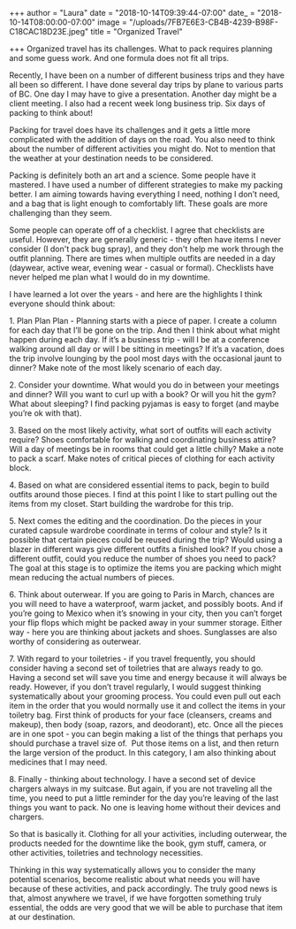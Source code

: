 +++
author = "Laura"
date = "2018-10-14T09:39:44-07:00"
date_ = "2018-10-14T08:00:00-07:00"
image = "/uploads/7FB7E6E3-CB4B-4239-B98F-C18CAC18D23E.jpeg"
title = "Organized Travel"

+++
Organized travel has its challenges. What to pack requires planning and some guess work. And one formula does not fit all trips.

Recently, I have been on a number of different business trips and they have all been so different. I have done several day trips by plane to various parts of BC. One day I may have to give a presentation. Another day might be a client meeting. I also had a recent week long business trip. Six days of packing to think about!

Packing for travel does have its challenges and it gets a little more complicated with the addition of days on the road. You also need to think about the number of different activities you might do. Not to mention that the weather at your destination needs to be considered.

Packing is definitely both an art and a science. Some people have it mastered.  I have used a number of different strategies to make my packing better. I am aiming towards having everything I need, nothing I don’t need, and a bag that is light enough to comfortably lift. These goals are more challenging than they seem.

Some people can operate off of a checklist. I agree that checklists are useful. However, they are generally generic - they often have items I never consider (I don't pack bug spray), and they don't help me work through the outfit planning. There are times when multiple outfits are needed in a day (daywear, active wear, evening wear - casual or formal). Checklists have never helped me plan what I would do in my downtime.

I have learned a lot over the years - and here are the highlights I think everyone should think about:

1\. Plan Plan Plan -  Planning starts with a piece of paper. I create a column for each day that I’ll be gone on the trip. And then I think about what might happen during each day. If it’s a business trip - will I be at a conference walking around all day or will I be sitting in meetings? If it’s a vacation, does the trip involve lounging by the pool most days with the occasional jaunt to dinner? Make note of the most likely scenario of each day.

2\. Consider your downtime. What would you do in between your meetings and dinner? Will you want to curl up with a book? Or will you hit the gym? What about sleeping? I find packing pyjamas is easy to forget (and maybe you’re ok with that).

3\. Based on the most likely activity, what sort of outfits will each activity require? Shoes comfortable for walking and coordinating business attire? Will a day of meetings be in rooms that could get a little chilly? Make a note to pack a scarf. Make notes of critical pieces of clothing for each activity block.

4\. Based on what are considered essential items to pack, begin to build outfits around those pieces. I find at this point I like to start pulling out the items from my closet. Start building the wardrobe for this trip.

5\. Next comes the editing and the coordination. Do the pieces in your curated capsule wardrobe coordinate in terms of colour and style? Is it possible that certain pieces could be reused during the trip? Would using a blazer in different ways give different outfits a finished look? If you chose a different outfit, could you reduce the number of shoes you need to pack? The goal at this stage is to optimize the items you are packing which might mean reducing the actual numbers of pieces.

6\. Think about outerwear. If you are going to Paris in March, chances are you will need to have a waterproof, warm jacket, and possibly boots. And if you’re going to Mexico when it’s snowing in your city, then you can’t forget your flip flops which might be packed away in your summer storage. Either way - here you are thinking about jackets and shoes. Sunglasses are also worthy of considering as outerwear.

7\. With regard to your toiletries - if you travel frequently, you should consider having a second set of toiletries that are always ready to go. Having a second set will save you time and energy because it will always be ready. However, if you don’t travel regularly, I would suggest thinking systematically about your grooming process. You could even pull out each item in the order that you would normally use it and collect the items in your toiletry bag. First think of products for your face (cleansers, creams and makeup), then body (soap, razors, and deodorant), etc. Once all the pieces are in one spot - you can begin making a list of the things that perhaps you should purchase a travel size of.  Put those items on a list, and then return the large version of the product. In this category, I am also thinking about medicines that I may need.

8\. Finally - thinking about technology. I have a second set of device chargers always in my suitcase. But again, if you are not traveling all the time, you need to put a little reminder for the day you’re leaving of the last things you want to pack. No one is leaving home without their devices and chargers.

So that is basically it. Clothing for all your activities, including outerwear, the products needed for the downtime like the book, gym stuff, camera, or other activities, toiletries and technology necessities.

Thinking in this way systematically allows you to consider the many potential scenarios, become realistic about what needs you will have because of these activities, and pack accordingly. The truly good news is that, almost anywhere we travel, if we have forgotten something truly essential, the odds are very good that we will be able to purchase that item at our destination.